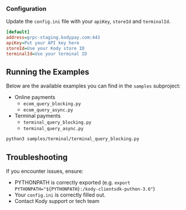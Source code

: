 ### Configuration

Update the `config.ini` file with your `apiKey`, `storeId` and `terminalId`.

```ini
[default]
address=grpc-staging.kodypay.com:443
apiKey=Put your API key here
storeId=Use your Kody store ID
terminalId=Use your terminal ID
```

## Running the Examples
Below are the available examples you can find in the `samples` subproject:
- Online payments
    - `ecom_query_blocking.py`
    - `ecom_query_async.py`
- Terminal payments
    - `terminal_query_blocking.py`
    - `terminal_query_async.py`

```bash
python3 samples/terminal/terminal_query_blocking.py
```

## Troubleshooting

If you encounter issues, ensure:

- PYTHONPATH is correctly exported (e.g. `export PYTHONPATH="${PYTHONPATH}:/kody-clientsdk-puthon-3.6"`)
- Your `config.ini` is correctly filled out.
- Contact Kody support or tech team